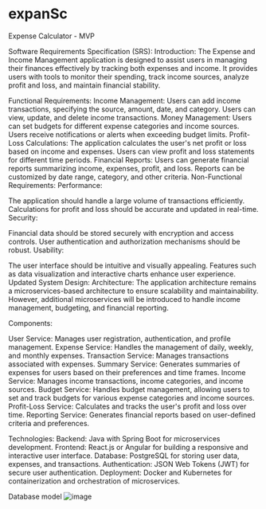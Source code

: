 # expanSc
Expense Calculator - MVP

Software Requirements Specification (SRS):
Introduction:
The Expense and Income Management application is designed to assist users in managing their finances effectively by tracking both expenses and income. It provides users with tools to monitor their spending, track income sources, analyze profit and loss, and maintain financial stability.

Functional Requirements:
Income Management:
Users can add income transactions, specifying the source, amount, date, and category.
Users can view, update, and delete income transactions.
Money Management:
Users can set budgets for different expense categories and income sources.
Users receive notifications or alerts when exceeding budget limits.
Profit-Loss Calculations:
The application calculates the user's net profit or loss based on income and expenses.
Users can view profit and loss statements for different time periods.
Financial Reports:
Users can generate financial reports summarizing income, expenses, profit, and loss.
Reports can be customized by date range, category, and other criteria.
Non-Functional Requirements:
Performance:

The application should handle a large volume of transactions efficiently.
Calculations for profit and loss should be accurate and updated in real-time.
Security:

Financial data should be stored securely with encryption and access controls.
User authentication and authorization mechanisms should be robust.
Usability:

The user interface should be intuitive and visually appealing.
Features such as data visualization and interactive charts enhance user experience.
Updated System Design:
Architecture:
The application architecture remains a microservices-based architecture to ensure scalability and maintainability. However, additional microservices will be introduced to handle income management, budgeting, and financial reporting.

Components:

User Service:
Manages user registration, authentication, and profile management.
Expense Service:
Handles the management of daily, weekly, and monthly expenses.
Transaction Service:
Manages transactions associated with expenses.
Summary Service:
Generates summaries of expenses for users based on their preferences and time frames.
Income Service:
Manages income transactions, income categories, and income sources.
Budget Service:
Handles budget management, allowing users to set and track budgets for various expense categories and income sources.
Profit-Loss Service:
Calculates and tracks the user's profit and loss over time.
Reporting Service:
Generates financial reports based on user-defined criteria and preferences.

Technologies:
Backend: Java with Spring Boot for microservices development.
Frontend: React.js or Angular for building a responsive and interactive user interface.
Database: PostgreSQL for storing user data, expenses, and transactions.
Authentication: JSON Web Tokens (JWT) for secure user authentication.
Deployment: Docker and Kubernetes for containerization and orchestration of microservices.

Database model
![image](https://github.com/ajas-abdulazeez/expanSc/assets/84241281/fb79f9cf-2059-4c02-a68f-9c40b05bfa4d)

